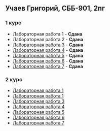## Учаев Григорий, СББ-901, 2пг
### 1 курс
* Лабораторная работа 1 - **Сдана**
* Лабораторная работа 2 - **Сдана**
* [Лабораторная работа 3](https://github.com/meiiion/programing-labs/blob/master/lab03/main.cpp) - **Сдана**
* [Лабораторная работа 4](https://github.com/meiiion/programing-labs/blob/master/lab04/main.cpp) - **Сдана**
* [Лабораторная работа 5](https://github.com/meiiion/programing-labs/blob/master/lab05/main.cpp) - **Сдана**
* [Лабораторная работа 6](https://github.com/meiiion/programing-labs/blob/master/lab06/main.cpp) - **Сдана**
* [Лабораторная работа 7](https://github.com/meiiion/programing-labs/blob/master/lab07/main.cpp) - **Сдана**
### 2 курс
* [Лабораторная работа 1](https://github.com/meiiion/programing-labs/blob/master/lab11/main.cpp)
* [Лабораторная работа 1](https://github.com/meiiion/programing-labs/blob/master/lab12/main.cpp)
* [Лабораторная работа 3](https://github.com/meiiion/programing-labs/blob/master/lab13/main.cpp)
* [Лабораторная работа 4](https://github.com/meiiion/programing-labs/blob/master/lab14/main.cpp)
* [Лабораторная работа 5](https://github.com/meiiion/programing-labs/blob/master/lab15/main.cpp)
* [Лабораторная работа 6](https://github.com/meiiion/programing-labs/blob/master/lab16/main.cpp)
* [Лабораторная работа 7](https://github.com/meiiion/programing-labs/blob/master/lab17/main.cpp)
